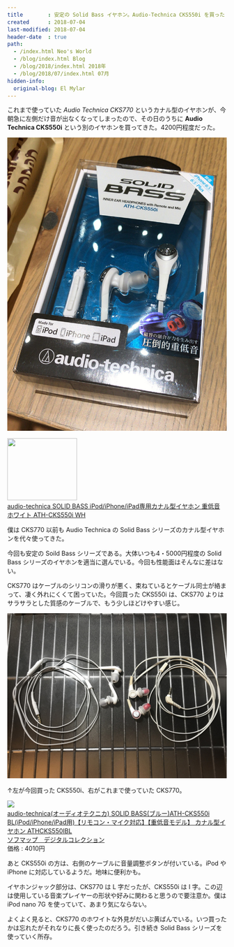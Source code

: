 ```yaml
---
title        : 安定の Solid Bass イヤホン。Audio-Technica CKS550i を買った
created      : 2018-07-04
last-modified: 2018-07-04
header-date  : true
path:
  - /index.html Neo's World
  - /blog/index.html Blog
  - /blog/2018/index.html 2018年
  - /blog/2018/07/index.html 07月
hidden-info:
  original-blog: El Mylar
---
```


これまで使っていた _Audio Technica CKS770_ というカナル型のイヤホンが、今朝急に左側だけ音が出なくなってしまったので、その日のうちに __Audio Technica CKS550i__ という別のイヤホンを買ってきた。4200円程度だった。

![コレ](./04-02-02.jpg)

<div class="ad-amazon">
  <div class="ad-amazon-image">
    <a href="https://www.amazon.co.jp/dp/B016D6S2VI?tag=neos21-22&amp;linkCode=osi&amp;th=1&amp;psc=1">
      <img src="https://m.media-amazon.com/images/I/31vwQuE0BNL._SL160_.jpg" width="160" height="142">
    </a>
  </div>
  <div class="ad-amazon-info">
    <div class="ad-amazon-title">
      <a href="https://www.amazon.co.jp/dp/B016D6S2VI?tag=neos21-22&amp;linkCode=osi&amp;th=1&amp;psc=1">audio-technica SOLID BASS iPod/iPhone/iPad専用カナル型イヤホン 重低音 ホワイト ATH-CKS550i WH</a>
    </div>
  </div>
</div>

僕は CKS770 以前も Audio Technica の Solid Bass シリーズのカナル型イヤホンを代々使ってきた。

今回も安定の Soild Bass シリーズである。大体いつも4・5000円程度の Solid Bass シリーズのイヤホンを適当に選んでいる。今回も性能面はそんなに差はない。

CKS770 はケーブルのシリコンの滑りが悪く、束ねているとケーブル同士が絡まって、凄く外れにくくて困っていた。今回買った CKS550i は、CKS770 よりはサラサラとした質感のケーブルで、もう少しほどけやすい感じ。

![旧版と比較](./04-02-01.jpg)

↑左が今回買った CKS550i、右がこれまで使っていた CKS770。

<div class="ad-rakuten">
  <div class="ad-rakuten-image">
    <a href="https://hb.afl.rakuten.co.jp/hgc/g00q37i2.waxycd48.g00q37i2.waxyda4f/?pc=https%3A%2F%2Fitem.rakuten.co.jp%2Fakibamac%2F4961310133849%2F&amp;m=http%3A%2F%2Fm.rakuten.co.jp%2Fakibamac%2Fi%2F10419916%2F">
      <img src="https://thumbnail.image.rakuten.co.jp/@0_mall/akibamac/cabinet/mc225/112524.jpg?_ex=128x128">
    </a>
  </div>
  <div class="ad-rakuten-info">
    <div class="ad-rakuten-title">
      <a href="https://hb.afl.rakuten.co.jp/hgc/g00q37i2.waxycd48.g00q37i2.waxyda4f/?pc=https%3A%2F%2Fitem.rakuten.co.jp%2Fakibamac%2F4961310133849%2F&amp;m=http%3A%2F%2Fm.rakuten.co.jp%2Fakibamac%2Fi%2F10419916%2F">audio-technica(オーディオテクニカ) SOLID BASS(ブルー)ATH-CKS550i BL(iPod/iPhone/iPad用)【リモコン・マイク対応】【重低音モデル】 カナル型イヤホン ATHCKS550IBL</a>
    </div>
    <div class="ad-rakuten-shop">
      <a href="https://hb.afl.rakuten.co.jp/hgc/g00q37i2.waxycd48.g00q37i2.waxyda4f/?pc=https%3A%2F%2Fwww.rakuten.co.jp%2Fakibamac%2F&amp;m=http%3A%2F%2Fm.rakuten.co.jp%2Fakibamac%2F">ソフマップ　デジタルコレクション</a>
    </div>
    <div class="ad-rakuten-price">価格 : 4010円</div>
  </div>
</div>

あと CKS550i の方は、右側のケーブルに音量調整ボタンが付いている。iPod や iPhone に対応しているようだ。地味に便利かも。

イヤホンジャック部分は、CKS770 は L 字だったが、CKS550i は I 字。この辺は使用している音楽プレイヤーの形状や好みに関わると思うので要注意か。僕は iPod nano 7G を使っていて、あまり気にならない。

よくよく見ると、CKS770 のホワイトな外見がだいぶ黄ばんでいる。いつ買ったかは忘れたがそれなりに長く使ったのだろう。引き続き Solid Bass シリーズを使っていく所存。
